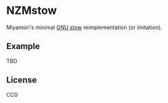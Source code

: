 NZMstow
======

Miyamori's minimal [GNU stow](https://www.gnu.org/software/stow/)
reimplementation (or imitation).

Example
-------

TBD

License
--------

CC0

